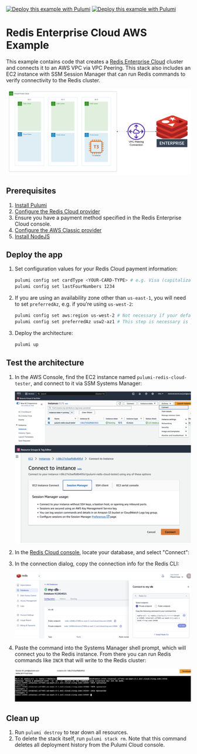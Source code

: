 [![Deploy this example with Pulumi](https://www.pulumi.com/images/deploy-with-pulumi/dark.svg)](https://app.pulumi.com/new?template=https://github.com/pulumi/examples/blob/master/redis-cloud-aws-ts/README.md#gh-light-mode-only)
[![Deploy this example with Pulumi](https://get.pulumi.com/new/button-light.svg)](https://app.pulumi.com/new?template=https://github.com/pulumi/examples/blob/master/redis-cloud-aws-ts/README.md#gh-dark-mode-only)

# Redis Enterprise Cloud AWS Example

This example contains code that creates a [Redis Enterprise Cloud](https://app.redislabs.com/) cluster and connects it to an AWS VPC via VPC Peering. This stack also includes an EC2 instance with SSM Session Manager that can run Redis commands to verify connectivity to the Redis cluster.

![Architecture diagram of an AWS VPC across 3 availability zones, connected to Redis Enterprise Cloud via VPC peering](images/architecture.png)

## Prerequisites

1. [Install Pulumi](https://www.pulumi.com/docs/get-started/install/)
1. [Configure the Redis Cloud provider](https://www.pulumi.com/registry/packages/rediscloud/installation-configuration/)
1. Ensure you have a payment method specified in the Redis Enterprise Cloud console.
1. [Configure the AWS Classic provider](https://www.pulumi.com/registry/packages/aws/installation-configuration/)
1. [Install NodeJS](https://nodejs.org/en/download)

## Deploy the app

1. Set configuration values for your Redis Cloud payment information:

    ```bash
    pulumi config set cardType <YOUR-CARD-TYPE> # e.g. Visa (capitalization matters)
    pulumi config set lastFourNumbers 1234
    ```

1. If you are using an availability zone other than `us-east-1`, you will need to set `preferredAz`, e.g. if you're using `us-west-2`:

    ```bash
    pulumi config set aws:region us-west-2 # Not necessary if your default AWS region is e.g. us-west-2
    pulumi config set preferredAz usw2-az1 # This step is necessary is your default or selected region is not us-east-1
    ```

1. Deploy the architecture:

    ```bash
    pulumi up
    ```

## Test the architecture

1. In the AWS Console, find the EC2 instance named `pulumi-redis-cloud-tester`, and connect to it via SSM Systems Manager:

    ![AWS EC2 console, listing available instances](images/ec2-console.png)
    ![AWS EC2 connect dialog](images/ec2-connect.png)

1. In the [Redis Cloud console](https://app.redislabs.com/), locate your database, and select "Connect":

1. In the connection dialog, copy the connection info for the Redis CLI:

    ![Redis Cloud console showing the connection dialog with the CLI option selected](images/redis-console.png)

1. Paste the command into the Systems Manager shell prompt, which will connect you to the Redis instance. From there you can run Redis commands like `INCR` that will write to the Redis cluster:

    ![SSM Systems Manager shell with commands like redis connect and INCR](images/shell-commands.png)

## Clean up

1. Run `pulumi destroy` to tear down all resources.
1. To delete the stack itself, run `pulumi stack rm`. Note that this command deletes all deployment history from the Pulumi Cloud console.
